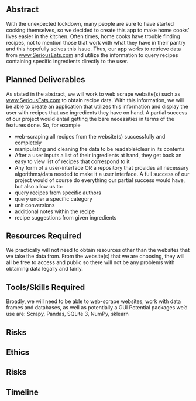 ## Abstract
With the unexpected lockdown, many people are sure to have started cooking themselves, so we decided to create this app to make home cooks’ lives easier in the kitchen. Often times, home cooks have trouble finding recipes, not to mention those that work with what they have in their pantry and this hopefully solves this issue. Thus, our app works to retrieve data from www.SeriousEats.com and utilize the information to query recipes containing specific ingredients directly to the user. 

## Planned Deliverables

As stated in the abstract, we will work to web scrape website(s) such as www.SeriousEats.com to obtain recipe data. With this information, we will be able to create an application that utilizes this information and display the user with recipes that use ingredients they have on hand.
A partial success of our project would entail getting the bare necessities in terms of the features done. So, for example
* web-scraping all recipes from the website(s) successfully and completely
* manipulating and cleaning the data to be readable/clear in its contents
* After a user inputs a list of their ingredients at hand, they get back an easy to view list of recipes that correspond to it
* Any form of a user-interface OR a repository that provides all necessary algorithms/data needed to make it a user interface.
A full success of our project would of course do everything our partial success would have, but also allow us to:
* query recipes from specific authors
* query under a specific category
* unit conversions
* additional notes within the recipe 
* recipe suggestions from given ingredients

## Resources Required

We practically will not need to obtain resources other than the websites that we take the data from. From the website(s) that we are choosing, they will all be free to access and public so there will not be any problems with obtaining data legally and fairly.


## Tools/Skills Required

Broadly, we will need to be able to web-scrape websites, work with data frames and databases, as well as potentially a GUI
Potential packages we’d use are: Scrapy, Pandas, SQLite 3, NumPy, sklearn


## Risks

## Ethics

## Risks

## Timeline
